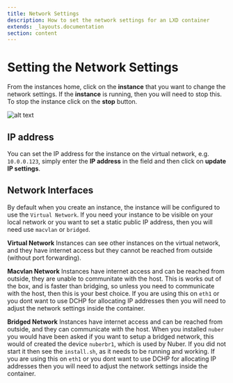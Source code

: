 ```yaml
---
title: Network Settings
description: How to set the network settings for an LXD container
extends: _layouts.documentation
section: content
---
```


# Setting the Network Settings

From the instances home, click on the **instance** that you want to change the network settings. If the **instance** is running, then you will need to stop this. To stop the instance click on the **stop** button.

![alt text](/assets/img/nuber/instance-network-settings.png)

## IP address

You can set the IP address for the instance on the virtual network, e.g. `10.0.0.123`, simply enter the **IP address** in the field and then click on **update IP settings**.

## Network Interfaces

By default when you create an instance, the instance will be configured to use the `Virtual Network`. If you need your instance to be visible on your local network or you want to set a static public IP address, then you will need use `macvlan` or `bridged`.

**Virtual Network** Instances can see other instances on the virtual network, and they have internet access but they cannot be reached from outside (without port forwarding).

**Macvlan Network** Instances have internet access and can be reached from outside, they are unable to communitate with the host. This is works out of the box, and is faster than bridging, so unless you need to communicate with the host, then this is your best choice. If you are using this on `eth1` or you dont want to use DCHP for allocating IP addresses then you will need to adjust the network settings inside the container.

**Bridged Network** Instances have internet access and can be reached from outside, and they can communicate with the host.
When you installed `nuber` you would have been asked if you want to setup a bridged network, this would of created the device `nuberbr1`, which is used by Nuber. If you did not start it then see the `install.sh`, as it needs to be running and working. If you are using this on `eth1` or you dont want to use DCHP for allocating IP addresses then you will need to adjust the network settings inside the container.
